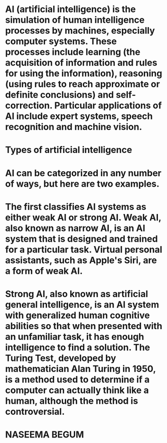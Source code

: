 # AI (artificial intelligence) is the simulation of human intelligence processes by machines, especially computer systems. These processes include learning (the acquisition of information and rules for using the information), reasoning (using rules to reach approximate or definite conclusions) and self-correction. Particular applications of AI include expert systems, speech recognition and machine vision.

# Types of artificial intelligence
# AI can be categorized in any number of ways, but here are two examples.

# The first classifies AI systems as either weak AI or strong AI. Weak AI, also known as narrow AI, is an AI system that is designed and trained for a particular task. Virtual personal assistants, such as Apple's Siri, are a form of weak AI.

# Strong AI, also known as artificial general intelligence, is an AI system with generalized human cognitive abilities so that when presented with an unfamiliar task, it has enough intelligence to find a solution. The Turing Test, developed by mathematician Alan Turing in 1950, is a method used to determine if a computer can actually think like a human, although the method is controversial.
# NASEEMA BEGUM
